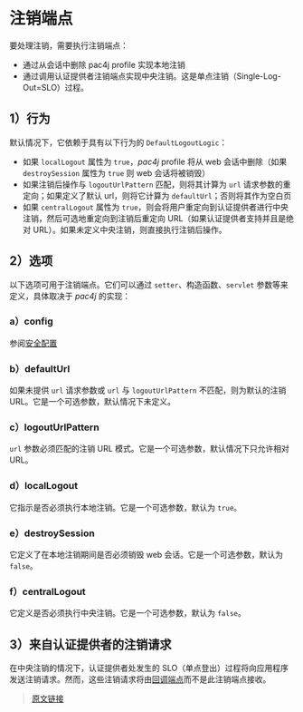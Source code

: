 # 注销端点

要处理注销，需要执行注销端点：

- 通过从会话中删除 pac4j profile 实现本地注销
- 通过调用认证提供者注销端点实现中央注销。这是单点注销（Single-Log-Out=SLO）过程。

## 1）行为

默认情况下，它依赖于具有以下行为的 `DefaultLogoutLogic`：

- 如果 `localLogout` 属性为 `true`，*pac4j* profile 将从 web 会话中删除（如果 `destroySession` 属性为 `true` 则 web 会话将被销毁）
- 如果注销后操作与 `logoutUrlPattern` 匹配，则将其计算为 `url` 请求参数的重定向；如果定义了默认 url，则将它计算为 `defaultUrl`；否则将其作为空白页
- 如果 `centralLogout` 属性为 `true`，则会将用户重定向到认证提供者进行中央注销，然后可选地重定向到注销后重定向 URL（如果认证提供者支持并且是绝对 URL）。如果未定义中央注销，则直接执行注销后操作。

## 2）选项

以下选项可用于注销端点。它们可以通过 `setter`、构造函数、`servlet` 参数等来定义，具体取决于 *pac4j* 的实现：

### a）config

参阅[安全配置](/config.html)

### b）defaultUrl

如果未提供 `url` 请求参数或 `url` 与 `logoutUrlPattern` 不匹配，则为默认的注销 URL。它是一个可选参数，默认情况下未定义。

### c）logoutUrlPattern

`url` 参数必须匹配的注销 URL 模式。它是一个可选参数，默认情况下只允许相对 URL。

### d）localLogout

它指示是否必须执行本地注销。它是一个可选参数，默认为 `true`。

### e）destroySession

它定义了在本地注销期间是否必须销毁 web 会话。它是一个可选参数，默认为 `false`。

### f）centralLogout

它定义是否必须执行中央注销。它是一个可选参数，默认为 `false`。

## 3）来自认证提供者的注销请求

在中央注销的情况下，认证提供者处发生的 SLO（单点登出）过程将向应用程序发送注销请求。然而，这些注销请求将由[回调端点](/callback-endpoint.html)而不是此注销端点接收。

> [原文链接](https://www.pac4j.org/docs/logout-endpoint.html)
